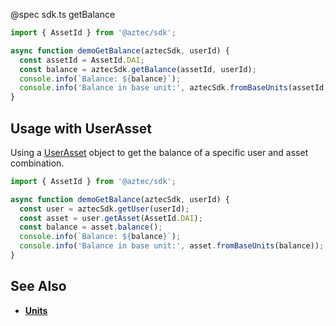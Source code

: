 @spec sdk.ts getBalance

```js
import { AssetId } from '@aztec/sdk';

async function demoGetBalance(aztecSdk, userId) {
  const assetId = AssetId.DAI;
  const balance = aztecSdk.getBalance(assetId, userId);
  console.info(`Balance: ${balance}`);
  console.info('Balance in base unit:', aztecSdk.fromBaseUnits(assetId, balance));
}
```

## Usage with UserAsset

Using a [UserAsset](/#/Types/WalletSdkUserAsset) object to get the balance of a specific user and asset combination.

```js
import { AssetId } from '@aztec/sdk';

async function demoGetBalance(aztecSdk, userId) {
  const user = aztecSdk.getUser(userId);
  const asset = user.getAsset(AssetId.DAI);
  const balance = asset.balance();
  console.info(`Balance: ${balance}`);
  console.info('Balance in base unit:', asset.fromBaseUnits(balance));
}
```

## See Also

- **[Units](/#/ERC20%20Tokens/units)**
